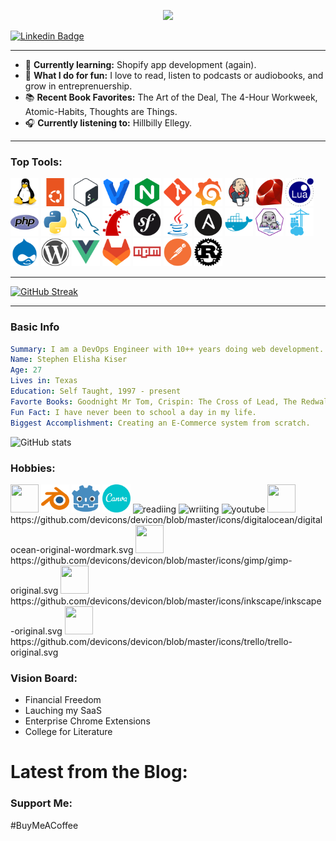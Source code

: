 <p align="center">
  <img src="https://capsule-render.vercel.app/api?text=S-Kiser&animation=fadeIn&type=waving&color=gradient&height=100"/>
</p>

<p>

[![Linkedin Badge](https://img.shields.io/badge/-s--kiser--linkedin-blue?style=flat&logo=Linkedin&logoColor=white)](https://www.linkedin.com/in/s-kiser)
</p>

---

- 🌱 <b>Currently learning:</b> Shopify app development (again).
- 🔋 <b>What I do for fun:</b> I love to read, listen to podcasts or audiobooks, and grow in entreprenuership.
- 📚 <b>Recent Book Favorites:</b> The Art of the Deal, The 4-Hour Workweek, Atomic-Habits, Thoughts are Things.
- 🎧 <b>Currently listening to:</b> Hillbilly Ellegy.

---

### Top Tools:
<p align="left">
<img src="https://github.com/devicons/devicon/blob/master/icons/linux/linux-original.svg" alt="linux" width="45" height="45"/>
<img src="https://github.com/devicons/devicon/blob/master/icons/ubuntu/ubuntu-original.svg" alt="ubuntu" width="45" height="45"/>
<img src="https://github.com/devicons/devicon/blob/master/icons/bash/bash-original.svg" alt="bash" width="45" height="45"/>
<img src="https://github.com/devicons/devicon/blob/master/icons/vagrant/vagrant-original.svg" alt="vagrant" width="45" height="45"/>
<img src="https://github.com/devicons/devicon/blob/master/icons/nginx/nginx-original.svg" alt="nginx" width="45" height="45"/>
<img src="https://github.com/devicons/devicon/blob/master/icons/git/git-plain.svg" alt="git" width="45" height="45"/>
<img src="https://github.com/devicons/devicon/blob/master/icons/grafana/grafana-original.svg" alt="grafana" width="45" height="45"/>
<img src="https://github.com/devicons/devicon/blob/master/icons/jenkins/jenkins-original.svg" alt="jenkins" width="45" height="45"/>
<img src="https://github.com/devicons/devicon/blob/master/icons/ruby/ruby-original.svg" alt="ruby" width="45" height="45"/>
<img src="https://github.com/devicons/devicon/blob/master/icons/lua/lua-original.svg" alt="lua" width="45" height="45"/>
<img src="https://github.com/devicons/devicon/blob/master/icons/php/php-original.svg" alt="php" width="45" height="45"/>
<img src="https://github.com/devicons/devicon/blob/master/icons/python/python-original.svg" alt="python" width="45" height="45"/>
<img src="https://github.com/devicons/devicon/blob/master/icons/mysql/mysql-original.svg" alt="mysql" width="45" height="45"/>
<img src="https://github.com/devicons/devicon/blob/master/icons/rails/rails-plain.svg" alt="rails" width="45" height="45"/>
<img src="https://github.com/devicons/devicon/blob/master/icons/symfony/symfony-original.svg" alt="symfony" width="45" height="45"/>
<img src="https://github.com/devicons/devicon/blob/master/icons/java/java-original.svg" alt="java" width="45" height="45"/>
<img src="https://github.com/devicons/devicon/blob/master/icons/ansible/ansible-original.svg" alt="ansible" width="45" height="45"/>
<img src="https://github.com/devicons/devicon/blob/master/icons/docker/docker-plain.svg" alt="docker" width="45" height="45"/>
<img src="https://github.com/devicons/devicon/blob/master/icons/podman/podman-original.svg" alt="podman" width="45" height="45"/>
<img src="https://github.com/devicons/devicon/blob/master/icons/portainer/portainer-original.svg" alt="portainer" width="45" height="45"/>
<img src="https://github.com/devicons/devicon/blob/master/icons/drupal/drupal-plain.svg" alt="drupal" width="45" height="45"/>
<img src="https://github.com/devicons/devicon/blob/master/icons/wordpress/wordpress-plain.svg" alt="wordpress" width="45" height="45"/>
<img src="https://github.com/devicons/devicon/blob/master/icons/vuejs/vuejs-original.svg" alt="vuejs" width="45" height="45"/>
<img src="https://github.com/devicons/devicon/blob/master/icons/gitlab/gitlab-original.svg" alt="gitlab" width="45" height="45"/>
<img src="https://github.com/devicons/devicon/blob/master/icons/npm/npm-original-wordmark.svg" alt="npm" width="45" height="45"/>
<img src="https://github.com/devicons/devicon/blob/master/icons/postman/postman-original.svg" alt="postman" width="45" height="45"/>
<img src="https://github.com/devicons/devicon/blob/master/icons/rust/rust-original.svg" alt="rust" width="45" height="45"/>
</p>

---

<p>

[![GitHub Streak](http://github-readme-streak-stats.herokuapp.com?user=s-kiser&theme=onedark)](https://git.io/streak-stats) 
</p>

---

### Basic Info

```yaml
Summary: I am a DevOps Engineer with 10++ years doing web development.
Name: Stephen Elisha Kiser
Age: 27
Lives in: Texas
Education: Self Taught, 1997 - present
Favorte Books: Goodnight Mr Tom, Crispin: The Cross of Lead, The Redwall Series, The Dark is Riising Series.
Fun Fact: I have never been to school a day in my life.
Biggest Accomplishment: Creating an E-Commerce system from scratch.
```
![GitHub stats](https://github-readme-stats.vercel.app/api?username=s-kiser&show_icons=true&theme=onedark&hide=issues,contribs&show=xxx)
<!-- ![GitHub stats](https://github-readme-stats.vercel.app/api?username=s-kiser&show_icons=true&theme=onedark&hide=issues,stars&show=reviews,discussions_started,discussions_answered,prs_merged,prs_merged_percentage) -->


<!-- [![Top Langs](https://github-readme-stats.vercel.app/api/top-langs/?username=s-kiser&layout=compact&theme=onedark)](https://github.com/anuraghazra/github-readme-stats) -->

<!--
### Linux Favorites:
<p align="left">
<img src="https://github.com/devicons/devicon/blob/master/icons/ssh/ssh-original-wordmark.svg" alt="ssh" width="45" height="45"/>
<img src="https://github.com/devicons/devicon/blob/master/icons/awk/awk-original-wordmark.svg" alt="awk" width="45" height="45"/>
<img src="https://github.com/devicons/devicon/blob/master/icons/debian/debian-original-wordmark.svg" alt="debian" width="45" height="45"/>
<img src="https://github.com/devicons/devicon/blob/master/icons/nano/nano-plain-wordmark.svg" alt="nano" width="45" height="45"/>
<img src="https://github.com/devicons/devicon/blob/master/icons/redhat/redhat-plain-wordmark.svg" alt="redhat" width="45" height="45"/>
</p> 
-->

### Hobbies:
<p align="left">
<img src="" alt="" width="45" height="45"/>
<img src="https://github.com/devicons/devicon/blob/master/icons/blender/blender-original.svg" alt="blender" width="45" height="45"/>
<img src="https://github.com/devicons/devicon/blob/master/icons/godot/godot-original.svg" alt="godot" width="45" height="45"/>
<img src="https://github.com/devicons/devicon/blob/master/icons/canva/canva-original.svg" alt="canva" width="45" height="45"/>
<img src="" alt="readiing" width="45" height="45"/>
<img src="" alt="wriiting" width="45" height="45"/>
<img src="" alt="youtube" width="45" height="45"/>
<img src="" alt="" width="45" height="45"/>https://github.com/devicons/devicon/blob/master/icons/digitalocean/digitalocean-original-wordmark.svg
<img src="" alt="" width="45" height="45"/>https://github.com/devicons/devicon/blob/master/icons/gimp/gimp-original.svg
<img src="" alt="" width="45" height="45"/>https://github.com/devicons/devicon/blob/master/icons/inkscape/inkscape-original.svg
<img src="" alt="" width="45" height="45"/>https://github.com/devicons/devicon/blob/master/icons/trello/trello-original.svg
</p>

### Vision Board:
- Financial Freedom
- Lauching my SaaS
- Enterprise Chrome Extensions
- College for Literature

# Latest from the Blog:


### Support Me:
#BuyMeACoffee



<!--

https://github.com/devicons/devicon/blob/master/icons/linkedin/linkedin-original.svg

**s-kiser/s-kiser** is a ✨ _special_ ✨ repository because its `README.md` (this file) appears on your GitHub profile.

Here are some ideas to get you started:

- 🔭 I’m currently working on ...
- 🌱 I’m currently learning ...
- 👯 I’m looking to collaborate on ...
- 🤔 I’m looking for help with ...
- 💬 Ask me about ...
- 📫 How to reach me: ...
- 😄 Pronouns: ...
- ⚡ Fun fact: ...
-->
